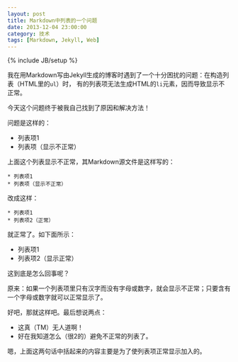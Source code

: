 ```yaml
---
layout: post
title: Markdown中列表的一个问题
date: 2013-12-04 23:00:00
category: 技术
tags: [Markdown, Jekyll, Web]
---
```


{% include JB/setup %}

我在用Markdown写由Jekyll生成的博客时遇到了一个十分困扰的问题：在构造列表（HTML里的`ul`）时，
有的列表项无法生成HTML的`li`元素，因而导致显示不正常。

今天这个问题终于被我自己找到了原因和解决方法！

<!--more-->
问题是这样的：

* 列表项1
* 列表项（显示不正常）

上面这个列表显示不正常，其Markdown源文件是这样写的：

    * 列表项1
    * 列表项（显示不正常）
    
改成这样：

    * 列表项1
    * 列表项2（正常）
    
就正常了。如下面所示：

* 列表项1
* 列表项2（显示正常）

这到底是怎么回事呢？

原来：如果一个列表项里只有汉字而没有字母或数字，就会显示不正常；只要含有一个字母或数字就可以正常显示了。

好吧，那就这样吧。最后想说两点：

* 这真（TM）无人道啊！
* 好在我知道怎么（很2的）避免不正常的列表了。

嗯，上面这两句话中括起来的内容主要是为了使列表项正常显示加入的。